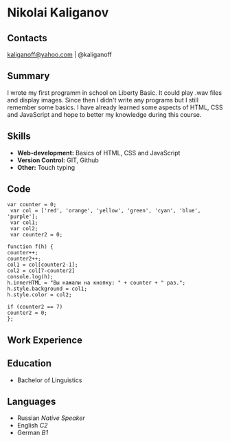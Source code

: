 # Nikolai Kaliganov
## Contacts
kaliganoff@yahoo.com | @kaliganoff
## Summary
I wrote my first programm in school on Liberty Basic. It could play .wav files and display images. Since then I didn't write any programs but I still remember some basics. I have already learned some aspects of HTML, CSS and JavaScript and hope to better my knowledge during this course.
## Skills
- **Web-development:** Basics of HTML, CSS and JavaScript
- **Version Control:** GIT, Github
- **Other:** Touch typing
## Code
```
var counter = 0;
 var col = ['red', 'orange', 'yellow', 'green', 'cyan', 'blue', 'purple'];
 var col1;
 var col2;
 var counter2 = 0;

function f(h) {
counter++;
counter2++;
col1 = col[counter2-1];
col2 = col[7-counter2]
console.log(h);
h.innerHTML = "Вы нажали на кнопку: " + counter + " раз.";
h.style.background = col1;
h.style.color = col2;

if (counter2 == 7)
counter2 = 0;
};
```
## Work Experience
## Education
- Bachelor of Linguistics
## Languages
- Russian _Native Speaker_
- English _C2_
- German _B1_
